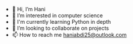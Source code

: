 - 👋 Hi, I’m Hani
- 👀 I’m interested in computer science
- 🌱 I'm currently learning Python in depth
- 💞️ I’m looking to collaborate on projects
- 📫 How to reach me haniabdi25@outlook.com

<!---
Hani255/Hani255 is a ✨ special ✨ repository because its `README.md` (this file) appears on your GitHub profile.
You can click the Preview link to take a look at your changes.
--->
